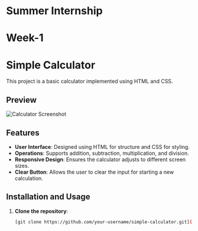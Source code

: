 # Summer Internship
# Week-1
# Simple Calculator

This project is a basic calculator implemented using HTML and CSS.

## Preview

![Calculator Screenshot](screenshots/calculator.png)

## Features

- **User Interface**: Designed using HTML for structure and CSS for styling.
- **Operations**: Supports addition, subtraction, multiplication, and division.
- **Responsive Design**: Ensures the calculator adjusts to different screen sizes.
- **Clear Button**: Allows the user to clear the input for starting a new calculation.

## Installation and Usage

1. **Clone the repository**:
   ```bash
   [git clone https://github.com/your-username/simple-calculator.git](https://github.com/dhwanil05/summer-Internship/tree/main/Summer-Internship/task-1)
